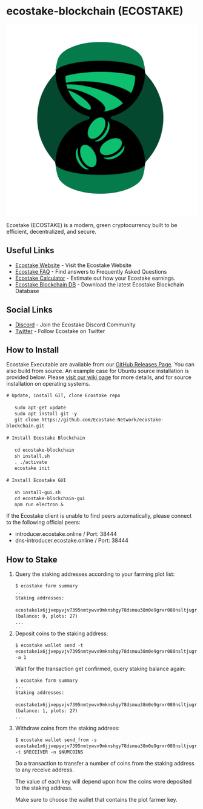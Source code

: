 # ecostake-blockchain (ECOSTAKE)

![Alt Ecostake Logo](https://github.com/Ecostake-Network/ecostake-blockchain/raw/main/ecostake-blockchain-gui/src/assets/img/ecostake_circle.png)

Ecostake (ECOSTAKE) is a modern, green cryptocurrency built to be efficient, decentralized, and secure.


## Useful Links

- [Ecostake Website](https://www.ecostake.online/) - Visit the Ecostake Website
- [Ecostake FAQ](https://www.ecostake.online/faq) - Find answers to Frequently Asked Questions
- [Ecostake Calculator](https://chiaforkscalculator.com/) - Estimate out how your Ecostake earnings.
- [Ecostake Blockchain DB](https://www.ecostake.online//blockchain_v1_mainnet.sqlite) - Download the latest Ecostake Blockchain Database


## Social Links
- [Discord](http://discord.gg/SAn2ZF3GJH) - Join the Ecostake Discord Community
- [Twitter](https://twitter.com/Ecostake-NetworkNet) - Follow Ecostake on Twitter


## How to Install

Ecostake Executable are available from our [GitHub Releases Page](https://github.com/Ecostake-Network/ecostake-blockchain/releases). You can also build from source. An example case for Ubuntu source installation is provided below. Please [visit our wiki page](https://github.com/Ecostake-Network/ecostake-blockchain/wiki) for more details, and for source installation on operating systems.

```
# Update, install GIT, clone Ecostake repo

   sudo apt-get update
   sudo apt install git -y
   git clone https://github.com/Ecostake-Network/ecostake-blockchain.git
  
# Install Ecostake Blockchain

   cd ecostake-blockchain
   sh install.sh
   . ./activate
   ecostake init

# Install Ecostake GUI

   sh install-gui.sh
   cd ecostake-blockchain-gui
   npm run electron &
```

If the Ecostake client is unable to find peers automatically, please connect to the following official peers:

- introducer.ecostake.online / Port: 38444
- dns-introducer.ecostake.online / Port: 38444


## How to Stake

1. Query the staking addresses according to your farming plot list:

   ```
   $ ecostake farm summary
   ...
   Staking addresses:
     ecostake1x6jjvepyvjv7395nmtywvx9mknshgy78dsmuu38m0e9grxr080nsltjugr (balance: 0, plots: 27)
   ...
   ```

2. Deposit coins to the staking address:

   ```
   $ ecostake wallet send -t ecostake1x6jjvepyvjv7395nmtywvx9mknshgy78dsmuu38m0e9grxr080nsltjugr -a 1
   ```

   Wait for the transaction get confirmed, query staking balance again:

   ```
   $ ecostake farm summary
   ...
   Staking addresses:
     ecostake1x6jjvepyvjv7395nmtywvx9mknshgy78dsmuu38m0e9grxr080nsltjugr (balance: 1, plots: 27)
   ...
   ```

3. Withdraw coins from the staking address:

   ```
   $ ecostake wallet send_from -s ecostake1x6jjvepyvjv7395nmtywvx9mknshgy78dsmuu38m0e9grxr080nsltjugr -t $RECEIVER -n $NUMCOINS
   ```

   Do a transaction to transfer a number of coins from the staking address to any receive address.

   The value of each key will depend upon how the coins were deposited to the staking address.

   Make sure to choose the wallet that contains the plot farmer key.
